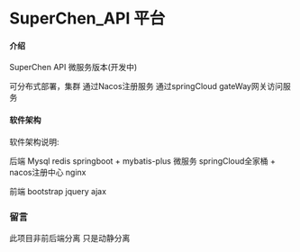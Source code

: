 # SuperChen_API 平台

#### 介绍
SuperChen API 微服务版本(开发中)

可分布式部署，集群
通过Nacos注册服务
通过springCloud gateWay网关访问服务


#### 软件架构
软件架构说明:

后端
Mysql
redis
springboot + mybatis-plus
微服务 springCloud全家桶 + nacos注册中心
nginx

前端
bootstrap
jquery
ajax


### 留言
此项目非前后端分离
只是动静分离

